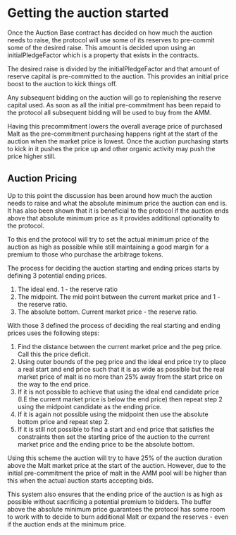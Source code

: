 # Getting the auction started
Once the Auction Base contract has decided on how much the auction needs to raise, the protocol will use some of its reserves to pre-commit some of the desired raise. This amount is decided upon using an initialPledgeFactor which is a property that exists in the contracts.

The desired raise is divided by the initialPledgeFactor and that amount of reserve capital is pre-committed to the auction. This provides an initial price boost to the auction to kick things off.

Any subsequent bidding on the auction will go to replenishing the reserve capital used. As soon as all the initial pre-commitment has been repaid to the protocol all subsequent bidding will be used to buy from the AMM.

Having this precommitment lowers the overall average price of purchased Malt as the pre-commitment purchasing happens right at the start of the auction when the market price is lowest. Once the auction purchasing starts to kick in it pushes the price up and other organic activity may push the price higher still.

## Auction Pricing
Up to this point the discussion has been around how much the auction needs to raise and what the absolute minimum price the auction can end is. It has also been shown that it is beneficial to the protocol if the auction ends above that absolute minimum price as it provides additional optionality to the protocol.

To this end the protocol will try to set the actual minimum price of the auction as high as possible while still maintaining a good margin for a premium to those who purchase the arbitrage tokens.

The process for deciding the auction starting and ending prices starts by defining 3 potential ending prices.
1. The ideal end. 1 - the reserve ratio
2. The midpoint. The mid point between the current market price and 1 - the reserve ratio.
3. The absolute bottom. Current market price - the reserve ratio.

With those 3 defined the process of deciding the real starting and ending prices uses the following steps:
1. Find the distance between the current market price and the peg price. Call this the price deficit.
2. Using outer bounds of the peg price and the ideal end price try to place a real start and end price such that it is as wide as possible but the real market price of malt is no more than 25% away from the start price on the way to the end price.
3. If it is not possible to achieve that using the ideal end candidate price (I.E the current market price is below the end price) then repeat step 2 using the midpoint candidate as the ending price.
4. If it is again not possible using the midpoint then use the absolute bottom price and repeat step 2.
5. If it is still not possible to find a start and end price that satisfies the constraints then set the starting price of the auction to the current market price and the ending price to be the absolute bottom.

Using this scheme the auction will try to have 25% of the auction duration above the Malt market price at the start of the auction. However, due to the initial pre-commitment the price of malt in the AMM pool will be higher than this when the actual auction starts accepting bids. 

This system also ensures that the ending price of the auction is as high as possible without sacrificing a potential premium to bidders. The buffer above the absolute minimum price guarantees the protocol has some room to work with to decide to burn additional Malt or expand the reserves - even if the auction ends at the minimum price.
